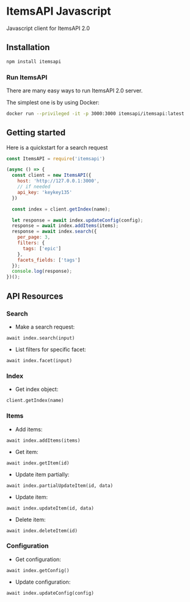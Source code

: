 # ItemsAPI Javascript 

Javascript client for ItemsAPI 2.0

## Installation

```sh
npm install itemsapi
```

### Run ItemsAPI

There are many easy ways to run ItemsAPI 2.0 server.

The simplest one is by using Docker:

```bash
docker run --privileged -it -p 3000:3000 itemsapi/itemsapi:latest
```

## Getting started

Here is a quickstart for a search request

```js
const ItemsAPI = require('itemsapi')

(async () => {
  const client = new ItemsAPI({
    host: 'http://127.0.0.1:3000',
    // if needed
    api_key: 'keykey135'
  })

  const index = client.getIndex(name);

  let response = await index.updateConfig(config);
  response = await index.addItems(items);
  response = await index.search({
    per_page: 3,
    filters: {
      tags: ['epic']
    },
    facets_fields: ['tags']
  });
  console.log(response);
})();
```


## API Resources

### Search 

- Make a search request:

`await index.search(input)`

- List filters for specific facet:

`await index.facet(input)`

### Index 

- Get index object:

`client.getIndex(name)`

### Items

- Add items:

`await index.addItems(items)`

- Get item:

`await index.getItem(id)`

- Update item partially:

`await index.partialUpdateItem(id, data)`

- Update item:

`await index.updateItem(id, data)`

- Delete item:

`await index.deleteItem(id)`


### Configuration

- Get configuration:

`await index.getConfig()`

- Update configuration:

`await index.updateConfig(config)`

